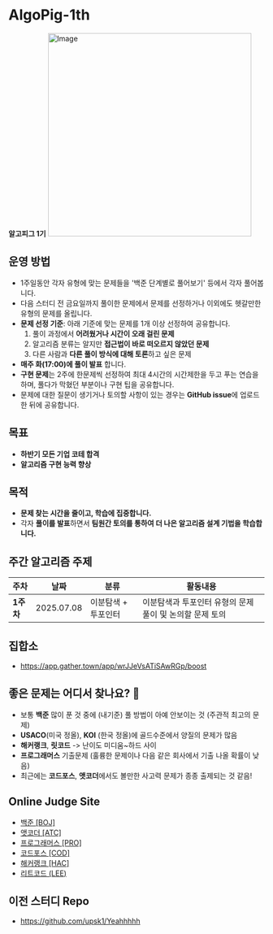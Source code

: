 # AlgoPig-1th
**알고피그 1기**
<img width="400" height="400" alt="Image" src="https://github.com/user-attachments/assets/b30c814f-cfd6-4119-b22e-4c9d9c777b00" />
## 운영 방법
- 1주일동안 각자 유형에 맞는 문제들을 '백준 단계별로 풀어보기' 등에서 각자 풀어봅니다.
- 다음 스터디 전 금요일까지 풀이한 문제에서 문제를 선정하거나 이외에도 헷갈만한 유형의 문제를 올립니다.
- **문제 선정 기준**: 아래 기준에 맞는 문제를 1개 이상 선정하여 공유합니다.
    1. 풀이 과정에서 **어려웠거나 시간이 오래 걸린 문제**
    2. 알고리즘 분류는 알지만 **접근법이 바로 떠오르지 않았던 문제**
    3. 다른 사람과 **다른 풀이 방식에 대해 토론**하고 싶은 문제
-  **매주 화(17:00)에 풀이 발표** 합니다.
-  **구현 문제**는 2주에 한문제씩 선정하여 최대 4시간의 시간제한을 두고 푸는 연습을 하며, 풀다가 막혔던 부분이나 구현 팁을 공유합니다.
-  문제에 대한 질문이 생기거나 토의할 사항이 있는 경우는 **GitHub issue**에 업로드 한 뒤에 공유합니다. 

## 목표 
- **하반기 모든 기업 코테 합격** <br>
- **알고리즘 구현 능력 향상**

## 목적
- **문제 찾는 시간을 줄이고, 학습에 집중합니다.** <br>
- 각자 **풀이를 발표**하면서 **팀원간 토의를 통하여 더 나은 알고리즘 설계 기법을 학습합니다.**

## 주간 알고리즘 주제
|주차|날짜|분류|활동내용|
|--|--|--|--|
|**1주차** |2025.07.08|이분탐색 + 투포인터|이분탐색과 투포인터 유형의 문제풀이 및 논의할 문제 토의|


## 집합소
- https://app.gather.town/app/wrJJeVsATiSAwRGp/boost

## 좋은 문제는 어디서 찾나요? 🤔

- 보통 **백준** 많이 푼 것 중에 (내기준) 풀 방법이 아예 안보이는 것 (주관적 최고의 문제)
- **USACO**(미국 정올), **KOI** (한국 정올)에 골드수준에서 양질의 문제가 많음
- **해커랭크**, **릿코드** -> 난이도 미디움~하드 사이
- **프로그래머스** 기출문제 (훌륭한 문제이나 다음 같은 회사에서 기출 나올 확률이 낮음)
- 최근에는 **코드포스**, **앳코더**에서도 볼만한 사고력 문제가 종종 출제되는 것 같음! 


## Online Judge Site
- [백준 [BOJ]](https://www.acmicpc.net/)
- [앳코더 [ATC]](https://atcoder.jp/)
- [프로그래머스 [PRO]](https://programmers.co.kr/)
- [코드포스 [COD]](https://codeforces.com/)
- [해커랭크 [HAC]](https://www.hackerrank.com/)
- [리트코드 (LEE)](https://leetcode.com/)
## 이전 스터디 Repo
- https://github.com/upsk1/Yeahhhhh
